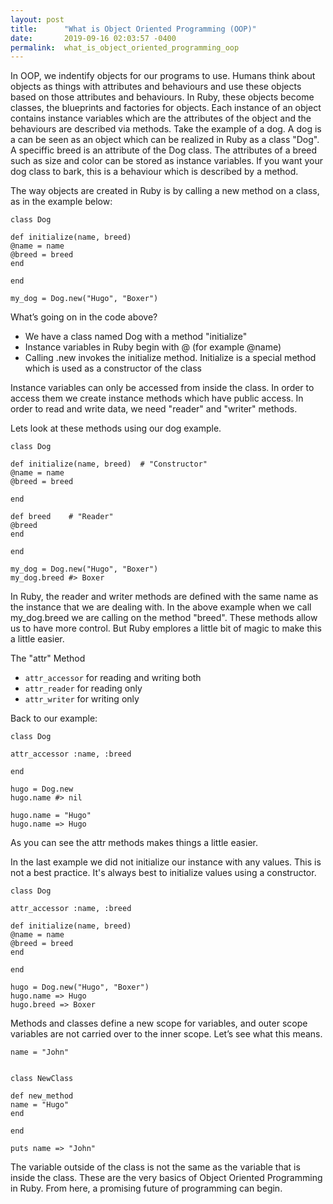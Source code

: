 ```yaml
---
layout: post
title:      "What is Object Oriented Programming (OOP)"
date:       2019-09-16 02:03:57 -0400
permalink:  what_is_object_oriented_programming_oop
---
```



In OOP, we indentify objects for our programs to use. Humans think about objects as things with attributes and behaviours and use these objects based on those attributes and behaviours. In Ruby, these objects become classes, the blueprints and factories for objects. Each instance of an object contains instance variables which are the attributes of the object and the behaviours are described via methods. Take the example of a dog. A dog is a can be seen as an object which can be realized in Ruby as a class "Dog". A speciffic breed is an attribute of the Dog class. The attributes of a breed such as size and color can be stored as instance variables. If you want your dog class to bark, this is a behaviour which is described by a method. 


The way objects are created in Ruby is by calling a new method on a class, as in the example below:

```
class Dog  

def initialize(name, breed)    
@name = name   
@breed = breed 
end

end

```
```
my_dog = Dog.new("Hugo", "Boxer")
```

What’s going on in the code above?

* We have a class named Dog with a method "initialize"
* Instance variables in Ruby begin with @ (for example @name)
* Calling .new invokes the initialize method. Initialize is a special method which is used as a constructor of the class


Instance variables can only be accessed from inside the class. In order to access them we create instance methods which have public access. In order to read and write data, we need  "reader" and "writer" methods.  

Lets look at these methods using our dog example. 

```
class Dog

def initialize(name, breed)  # "Constructor"    
@name = name   
@breed = breed

end

def breed    # "Reader"
@breed
end

end

```
```
my_dog = Dog.new("Hugo", "Boxer")
my_dog.breed #> Boxer

```
In Ruby, the reader and writer methods are defined with the same name as the instance that we are dealing with. In the above example when we call my_dog.breed we are calling on the method "breed". These methods allow us to have more control. But Ruby emplores a little bit of magic to make this a little easier. 

The "attr" Method
*  ```attr_accessor``` for reading and writing both
* ```attr_reader``` for reading only
* ```attr_writer``` for writing only


Back to our example:

```
class Dog

attr_accessor :name, :breed

end
```
```
hugo = Dog.new
hugo.name #> nil 
```
```
hugo.name = "Hugo"
hugo.name => Hugo
```
As you can see the attr methods makes things a little easier.


In the last example we did not initialize our instance with any values. This is not a best practice. It's always best to initialize values using a constructor.

```
class Dog

attr_accessor :name, :breed

def initialize(name, breed)    
@name = name   
@breed = breed  
end

end
```

```
hugo = Dog.new("Hugo", "Boxer")
hugo.name => Hugo
hugo.breed => Boxer
```

Methods and classes define a new scope for variables, and outer scope variables are not carried over to the inner scope. Let’s see what this means.

```
name = "John"


class NewClass

def new_method
name = "Hugo"
end

end
```

```
puts name => "John"
```

The variable outside of the class is not the same as the variable that is inside the class. These are the very basics of Object Oriented Programming in Ruby. From here, a promising future of programming can begin.


